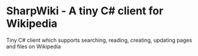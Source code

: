 # SharpWiki - A tiny C# client for Wikipedia

Tiny C# client which supports searching, reading, creating, updating pages and files on Wikipedia